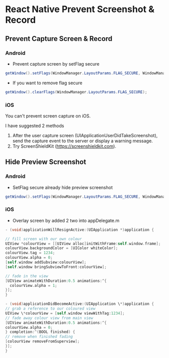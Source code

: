 # React Native Prevent Screenshot & Record

## Prevent Capture Screen & Record

### Android

- Prevent capture screen by setFlag secure

```java
getWindow().setFlags(WindowManager.LayoutParams.FLAG_SECURE, WindowManager.LayoutParams.FLAG_SECURE);
```

- If you want to remove flag secure

```java
getWindow().clearFlags(WindowManager.LayoutParams.FLAG_SECURE);
```

### iOS

You can't prevent screen capture on iOS.

I have suggested 2 methods

1. After the user capture screen (UIApplicationUserDidTakeScreenshot), send the capture event to the server or display a warning message.
2. Try ScreenShieldKit (https://screenshieldkit.com).

## Hide Preview Screenshot

### Android

- SetFlag secure already hide preview screenshot

```java
getWindow().setFlags(WindowManager.LayoutParams.FLAG_SECURE, WindowManager.LayoutParams.FLAG_SECURE);
```

### iOS

- Overlay screen by added 2 two into appDelegate.m

```objective-c
- (void)applicationWillResignActive:(UIApplication *)application {

// fill screen with our own colour
UIView *colourView = [[UIView alloc]initWithFrame:self.window.frame];
colourView.backgroundColor = [UIColor whiteColor];
colourView.tag = 1234;
colourView.alpha = 0;
[self.window addSubview:colourView];
[self.window bringSubviewToFront:colourView];

// fade in the view
[UIView animateWithDuration:0.5 animations:^{
  colourView.alpha = 1;
}];
}

- (void)applicationDidBecomeActive:(UIApplication \*)application {
// grab a reference to our coloured view
UIView \*colourView = [self.window viewWithTag:1234];
// fade away colour view from main view
[UIView animateWithDuration:0.5 animations:^{
colourView.alpha = 0;
} completion:^(BOOL finished) {
// remove when finished fading
[colourView removeFromSuperview];
}];
}
```
